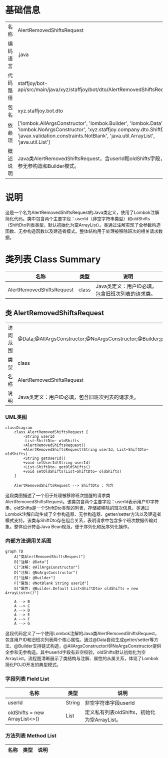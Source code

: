 # 基础信息

|      |      |
|------|------|
| 名称 | AlertRemovedShiftsRequest |
| 编码语言 | .java |
| 代码路径 | staffjoy/bot-api/src/main/java/xyz/staffjoy/bot/dto/AlertRemovedShiftsRequest.java |
| 包名 | xyz.staffjoy.bot.dto |
| 依赖项 | ['lombok.AllArgsConstructor', 'lombok.Builder', 'lombok.Data', 'lombok.NoArgsConstructor', 'xyz.staffjoy.company.dto.ShiftDto', 'javax.validation.constraints.NotBlank', 'java.util.ArrayList', 'java.util.List'] |
| 概述说明 | Java类AlertRemovedShiftsRequest，含userId和oldShifts字段，支持全参无参构造和Builder模式。 |

# 说明

这是一个名为AlertRemovedShiftsRequest的Java类定义，使用了Lombok注解简化代码。类中包含两个主要字段：userId（非空字符串类型）和oldShifts（ShiftDto列表类型，默认初始化为空ArrayList）。类通过注解实现了全参数构造函数、无参构造函数以及建造者模式。整体结构用于处理被移除班次的相关请求数据。

# 类列表 Class Summary

| 名称   | 类型  | 说明 |
|-------|------|-------------|
| AlertRemovedShiftsRequest | class | Java类定义：用户ID必填，包含旧班次列表的请求类。 |



## 类 AlertRemovedShiftsRequest

|      |      |
|------|------|
| 访问范围 | @Data;@AllArgsConstructor;@NoArgsConstructor;@Builder;public |
| 类型 | class |
| 名称 | AlertRemovedShiftsRequest |
| 说明 | Java类定义：用户ID必填，包含旧班次列表的请求类。 |


### UML类图

```mermaid
classDiagram
    class AlertRemovedShiftsRequest {
        -String userId
        -List~ShiftDto~ oldShifts
        +AlertRemovedShiftsRequest()
        +AlertRemovedShiftsRequest(String userId, List~ShiftDto~ oldShifts)
        +String getUserId()
        +void setUserId(String userId)
        +List~ShiftDto~ getOldShifts()
        +void setOldShifts(List~ShiftDto~ oldShifts)
    }

    AlertRemovedShiftsRequest --> ShiftDto : 包含
```

这段类图描述了一个用于处理被移除班次提醒的请求类AlertRemovedShiftsRequest。该类包含两个主要字段：userId表示用户ID字符串，oldShifts是一个ShiftDto类型的列表，存储被移除的班次信息。类通过Lombok注解自动生成了全参构造器、无参构造器、getter/setter方法以及建造者模式支持。该类与ShiftDto存在组合关系，表明请求中包含多个班次数据传输对象。整体设计符合Java Bean规范，便于序列化和反序列化操作。


### 内部方法调用关系图

```mermaid
graph TD
    A["类AlertRemovedShiftsRequest"]
    B["注解: @Data"]
    C["注解: @AllArgsConstructor"]
    D["注解: @NoArgsConstructor"]
    E["注解: @Builder"]
    F["属性: @NotBlank String userId"]
    G["属性: @Builder.Default List<ShiftDto> oldShifts = new ArrayList<>()"]

    A --> B
    A --> C
    A --> D
    A --> E
    A --> F
    A --> G
```

这段代码定义了一个使用Lombok注解的Java类AlertRemovedShiftsRequest，包含用户ID和旧班次列表两个核心属性。通过@Data自动生成getter/setter等方法，@Builder支持链式构造，@AllArgsConstructor/@NoArgsConstructor提供全参和无参构造。其中userId字段有非空校验，oldShifts默认初始化为空ArrayList。流程图清晰展示了类结构与注解、属性的从属关系，体现了Lombok简化POJO开发的典型模式。

### 字段列表 Field List

| 名称  | 类型  | 说明 |
|-------|-------|------|
| userId | String | 非空字符串字段userId |
| oldShifts = new ArrayList<>() | List<ShiftDto> | 定义私有列表oldShifts，初始化为空ArrayList。 |

### 方法列表 Method List

| 名称  | 类型  | 说明 |
|-------|-------|------|





